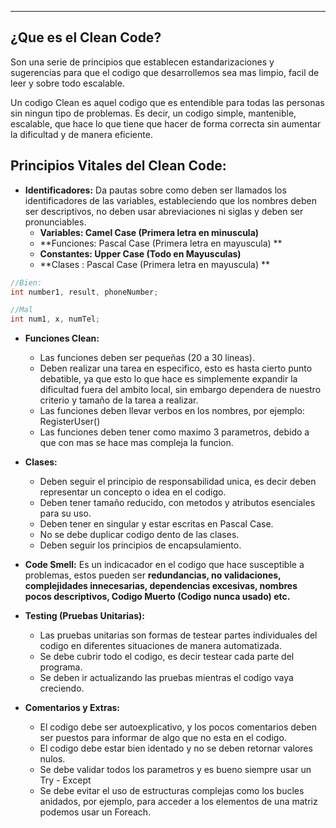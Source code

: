 
---
## ¿Que es el Clean Code?
Son una serie de principios que establecen estandarizaciones y sugerencias para que el codigo que desarrollemos sea mas limpio, facil de leer y sobre todo escalable. 

Un codigo Clean es aquel codigo que es entendible para todas las personas sin ningun tipo de problemas. Es decir, un codigo simple, mantenible, escalable, que hace lo que tiene que hacer de forma correcta sin aumentar la dificultad  y de manera eficiente. 


## Principios Vitales del Clean Code:

- **Identificadores:**
	 Da pautas sobre como deben ser llamados los identificadores de las variables, estableciendo que los nombres deben ser descriptivos, no deben usar abreviaciones ni siglas y deben ser pronunciables.  
	 - **Variables: Camel Case   (Primera letra en minuscula)**
	 - **Funciones: Pascal Case    (Primera letra en mayuscula) **
	 - **Constantes: Upper Case  (Todo en Mayusculas)**
	 - **Clases :   Pascal Case    (Primera letra en mayuscula) **
	 
```csharp
//Bien:
int number1, result, phoneNumber;

//Mal
int num1, x, numTel;
```

- **Funciones Clean:**
	 - Las funciones deben ser pequeñas (20 a 30 lineas).
	 - Deben realizar una tarea en especifico, esto es hasta cierto punto debatible, ya que esto lo que hace es simplemente expandir la dificultad fuera del ambito local, sin embargo dependera de nuestro criterio y tamaño de la tarea a realizar.
	- Las funciones deben llevar verbos en los nombres, por ejemplo: RegisterUser()
	- Las funciones deben tener como maximo 3 parametros, debido a que con mas se hace mas compleja la funcion.

- **Clases:**
	 - Deben seguir el principio de responsabilidad unica, es decir deben representar un concepto o idea en el codigo.
	- Deben tener tamaño reducido, con metodos y atributos esenciales para su uso.  
	- Deben tener en singular y estar escritas en Pascal Case.
	- No se debe duplicar codigo dento de las clases.
	- Deben seguir los principios de encapsulamiento.
	

- **Code Smell:**
	 Es un indicacador en el codigo que hace susceptible a problemas, estos pueden ser **redundancias, no validaciones, complejidades innecesarias, dependencias excesivas, nombres pocos descriptivos, Codigo Muerto (Codigo nunca usado) etc.**

- **Testing (Pruebas Unitarias):**
	 - Las pruebas unitarias son formas de testear partes individuales del codigo  en diferentes situaciones de manera automatizada.
	 - Se debe cubrir todo el codigo, es decir testear cada parte del programa.
	 - Se deben ir actualizando las pruebas mientras el codigo vaya creciendo.
	 

- **Comentarios y Extras:**
	- El codigo debe ser autoexplicativo, y los pocos comentarios deben ser puestos para informar de algo que no esta en el codigo.
	- El codigo debe estar bien identado y no se deben retornar valores nulos.
	- Se debe validar todos los parametros y es bueno siempre usar un Try - Except
	- Se debe evitar el uso de estructuras complejas como los bucles anidados, por ejemplo, para acceder a los elementos de una matriz podemos usar un Foreach. 



















